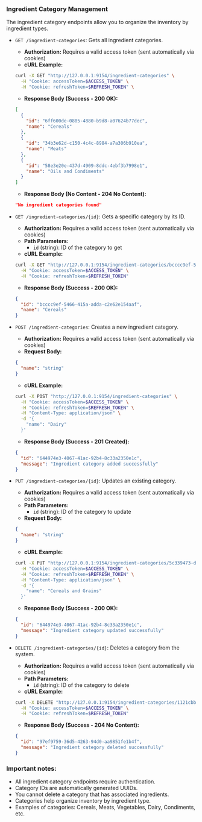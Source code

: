 ### Ingredient Category Management

The ingredient category endpoints allow you to organize the inventory by ingredient types.

- `GET /ingredient-categories`: Gets all ingredient categories.
  - **Authorization:** Requires a valid access token (sent automatically via cookies)
  - **cURL Example:**
  ```bash
  curl -X GET "http://127.0.0.1:9154/ingredient-categories" \
    -H "Cookie: accessToken=$ACCESS_TOKEN" \
    -H "Cookie: refreshToken=$REFRESH_TOKEN" \
  ```
  - **Response Body (Success - 200 OK):**
  ```json
  [
    {
      "id": "6ff600de-0805-4880-b9d8-a07624b77dec",
      "name": "Cereals"
    },
    {
      "id": "34b3e62d-c150-4c4c-8984-a7a306b910ea",
      "name": "Meats"
    },
    {
      "id": "58e3e20e-437d-4909-8ddc-4ebf3b7998e1",
      "name": "Oils and Condiments"
    }
  ]
  ```
  - **Response Body (No Content - 204 No Content):**
  ```json
  "No ingredient categories found"
  ```

- `GET /ingredient-categories/{id}`: Gets a specific category by its ID.
  - **Authorization:** Requires a valid access token (sent automatically via cookies)
  - **Path Parameters:**
    - `id` (string): ID of the category to get
  - **cURL Example:**
  ```bash
  curl -X GET "http://127.0.0.1:9154/ingredient-categories/bcccc9ef-5466-415a-adda-c2e62e154aaf" \
    -H "Cookie: accessToken=$ACCESS_TOKEN" \
    -H "Cookie: refreshToken=$REFRESH_TOKEN"
  ```
  - **Response Body (Success - 200 OK):**
  ```json
  {
    "id": "bcccc9ef-5466-415a-adda-c2e62e154aaf",
    "name": "Cereals"
  }
  ```

- `POST /ingredient-categories`: Creates a new ingredient category.
  - **Authorization:** Requires a valid access token (sent automatically via cookies)
  - **Request Body:**
  ```json
  {
    "name": "string"
  }
  ```
  - **cURL Example:**
  ```bash
  curl -X POST "http://127.0.0.1:9154/ingredient-categories" \
    -H "Cookie: accessToken=$ACCESS_TOKEN" \
    -H "Cookie: refreshToken=$REFRESH_TOKEN" \
    -H "Content-Type: application/json" \
    -d '{
      "name": "Dairy"
    }'
  ```
  - **Response Body (Success - 201 Created):**
  ```json
  {
    "id": "644974e3-4067-41ac-92b4-8c33a2350e1c",
    "message": "Ingredient category added successfully"
  }
  ```

- `PUT /ingredient-categories/{id}`: Updates an existing category.
  - **Authorization:** Requires a valid access token (sent automatically via cookies)
  - **Path Parameters:**
    - `id` (string): ID of the category to update
  - **Request Body:**
  ```json
  {
    "name": "string"
  }
  ```
  - **cURL Example:**
  ```bash
  curl -X PUT "http://127.0.0.1:9154/ingredient-categories/5c339473-d10d-432f-9666-b79be0f1201a" \
    -H "Cookie: accessToken=$ACCESS_TOKEN" \
    -H "Cookie: refreshToken=$REFRESH_TOKEN" \
    -H "Content-Type: application/json" \
    -d '{
      "name": "Cereals and Grains"
    }'
  ```
  - **Response Body (Success - 200 OK):**
  ```json
  {
    "id": "644974e3-4067-41ac-92b4-8c33a2350e1c",
    "message": "Ingredient category updated successfully"
  }
  ```

- `DELETE /ingredient-categories/{id}`: Deletes a category from the system.
  - **Authorization:** Requires a valid access token (sent automatically via cookies)
  - **Path Parameters:**
    - `id` (string): ID of the category to delete
  - **cURL Example:**
  ```bash
  curl -X DELETE "http://127.0.0.1:9154/ingredient-categories/1121cbb8-741b-4e63-9d38-cbbdf3099ea4" \
    -H "Cookie: accessToken=$ACCESS_TOKEN" \
    -H "Cookie: refreshToken=$REFRESH_TOKEN" 
  ```
  - **Response Body (Success - 204 No Content):**
  ```json
  {
    "id": "97ef9759-36d5-4263-94d0-aa9851fe1b4f",
    "message": "Ingredient category deleted successfully"
  }
  ```

### Important notes:
- All ingredient category endpoints require authentication.
- Category IDs are automatically generated UUIDs.
- You cannot delete a category that has associated ingredients.
- Categories help organize inventory by ingredient type.
- Examples of categories: Cereals, Meats, Vegetables, Dairy, Condiments, etc.
